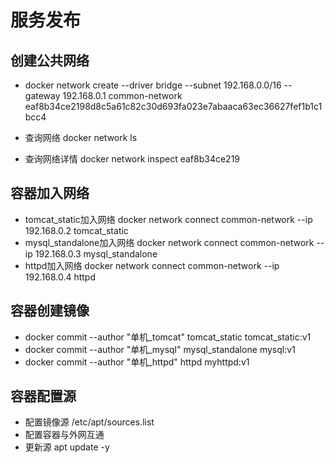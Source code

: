 # 服务发布

## 创建公共网络
* docker network create --driver bridge --subnet 192.168.0.0/16 --gateway 192.168.0.1 common-network
  eaf8b34ce2198d8c5a61c82c30d693fa023e7abaaca63ec36627fef1b1c1bcc4
  
* 查询网络 docker network ls
* 查询网络详情 docker network inspect eaf8b34ce219

## 容器加入网络
* tomcat_static加入网络 docker network connect common-network --ip 192.168.0.2 tomcat_static
* mysql_standalone加入网络 docker network connect common-network --ip 192.168.0.3 mysql_standalone
* httpd加入网络 docker network connect common-network --ip 192.168.0.4 httpd

## 容器创建镜像
* docker commit --author "单机_tomcat" tomcat_static tomcat_static:v1
* docker commit --author "单机_mysql" mysql_standalone mysql:v1
* docker commit --author "单机_httpd" httpd myhttpd:v1

## 容器配置源
* 配置镜像源 /etc/apt/sources.list
* 配置容器与外网互通 
* 更新源 apt update -y









